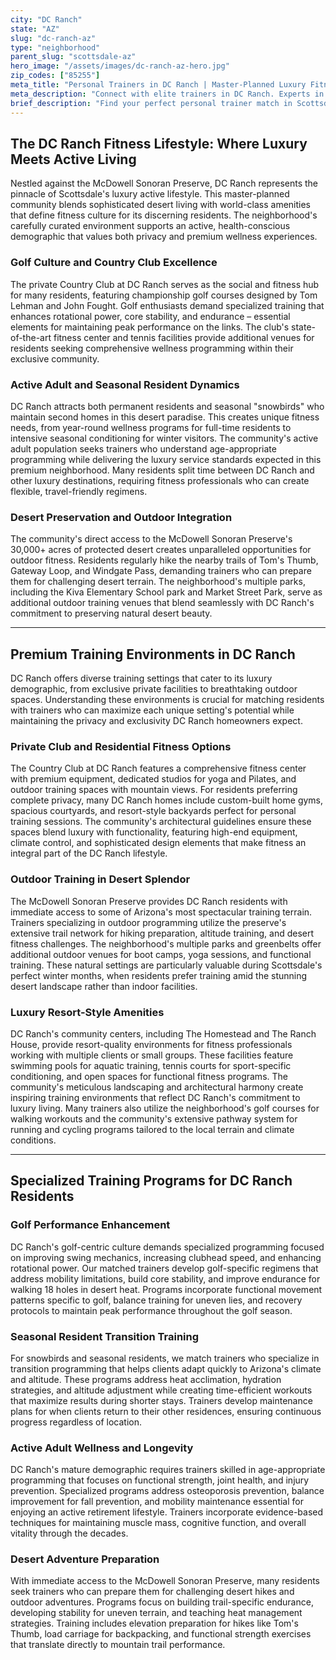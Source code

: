 ```yaml
---
city: "DC Ranch"
state: "AZ"
slug: "dc-ranch-az"
type: "neighborhood"
parent_slug: "scottsdale-az"
hero_image: "/assets/images/dc-ranch-az-hero.jpg"
zip_codes: ["85255"]
meta_title: "Personal Trainers in DC Ranch | Master-Planned Luxury Fitness"
meta_description: "Connect with elite trainers in DC Ranch. Experts in guard-gated community training, family wellness programs, and exclusive residential amenities."
brief_description: "Find your perfect personal trainer match in Scottsdale's exclusive DC Ranch community. Our elite service connects you with certified fitness professionals who specialize in luxury lifestyle training, golf performance enhancement, active adult wellness, and desert hiking preparation. Whether you're a seasonal resident seeking temporary guidance or a full-time homeowner wanting to maximize your country club membership, we match you with trainers who understand DC Ranch's unique environment. Experience personalized workouts at The Homestead, private gyms, or your own backyard oasis. Transform your fitness journey with a trainer who speaks the language of Scottsdale luxury living."
---
```

## The DC Ranch Fitness Lifestyle: Where Luxury Meets Active Living

Nestled against the McDowell Sonoran Preserve, DC Ranch represents the pinnacle of Scottsdale's luxury active lifestyle. This master-planned community blends sophisticated desert living with world-class amenities that define fitness culture for its discerning residents. The neighborhood's carefully curated environment supports an active, health-conscious demographic that values both privacy and premium wellness experiences.

### Golf Culture and Country Club Excellence

The private Country Club at DC Ranch serves as the social and fitness hub for many residents, featuring championship golf courses designed by Tom Lehman and John Fought. Golf enthusiasts demand specialized training that enhances rotational power, core stability, and endurance – essential elements for maintaining peak performance on the links. The club's state-of-the-art fitness center and tennis facilities provide additional venues for residents seeking comprehensive wellness programming within their exclusive community.

### Active Adult and Seasonal Resident Dynamics

DC Ranch attracts both permanent residents and seasonal "snowbirds" who maintain second homes in this desert paradise. This creates unique fitness needs, from year-round wellness programs for full-time residents to intensive seasonal conditioning for winter visitors. The community's active adult population seeks trainers who understand age-appropriate programming while delivering the luxury service standards expected in this premium neighborhood. Many residents split time between DC Ranch and other luxury destinations, requiring fitness professionals who can create flexible, travel-friendly regimens.

### Desert Preservation and Outdoor Integration
The community's direct access to the McDowell Sonoran Preserve's 30,000+ acres of protected desert creates unparalleled opportunities for outdoor fitness. Residents regularly hike the nearby trails of Tom's Thumb, Gateway Loop, and Windgate Pass, demanding trainers who can prepare them for challenging desert terrain. The neighborhood's multiple parks, including the Kiva Elementary School park and Market Street Park, serve as additional outdoor training venues that blend seamlessly with DC Ranch's commitment to preserving natural desert beauty.

---

## Premium Training Environments in DC Ranch

DC Ranch offers diverse training settings that cater to its luxury demographic, from exclusive private facilities to breathtaking outdoor spaces. Understanding these environments is crucial for matching residents with trainers who can maximize each unique setting's potential while maintaining the privacy and exclusivity DC Ranch homeowners expect.

### Private Club and Residential Fitness Options
The Country Club at DC Ranch features a comprehensive fitness center with premium equipment, dedicated studios for yoga and Pilates, and outdoor training spaces with mountain views. For residents preferring complete privacy, many DC Ranch homes include custom-built home gyms, spacious courtyards, and resort-style backyards perfect for personal training sessions. The community's architectural guidelines ensure these spaces blend luxury with functionality, featuring high-end equipment, climate control, and sophisticated design elements that make fitness an integral part of the DC Ranch lifestyle.

### Outdoor Training in Desert Splendor
The McDowell Sonoran Preserve provides DC Ranch residents with immediate access to some of Arizona's most spectacular training terrain. Trainers specializing in outdoor programming utilize the preserve's extensive trail network for hiking preparation, altitude training, and desert fitness challenges. The neighborhood's multiple parks and greenbelts offer additional outdoor venues for boot camps, yoga sessions, and functional training. These natural settings are particularly valuable during Scottsdale's perfect winter months, when residents prefer training amid the stunning desert landscape rather than indoor facilities.

### Luxury Resort-Style Amenities
DC Ranch's community centers, including The Homestead and The Ranch House, provide resort-quality environments for fitness professionals working with multiple clients or small groups. These facilities feature swimming pools for aquatic training, tennis courts for sport-specific conditioning, and open spaces for functional fitness programs. The community's meticulous landscaping and architectural harmony create inspiring training environments that reflect DC Ranch's commitment to luxury living. Many trainers also utilize the neighborhood's golf courses for walking workouts and the community's extensive pathway system for running and cycling programs tailored to the local terrain and climate conditions.

---

## Specialized Training Programs for DC Ranch Residents

### Golf Performance Enhancement
DC Ranch's golf-centric culture demands specialized programming focused on improving swing mechanics, increasing clubhead speed, and enhancing rotational power. Our matched trainers develop golf-specific regimens that address mobility limitations, build core stability, and improve endurance for walking 18 holes in desert heat. Programs incorporate functional movement patterns specific to golf, balance training for uneven lies, and recovery protocols to maintain peak performance throughout the golf season.

### Seasonal Resident Transition Training
For snowbirds and seasonal residents, we match trainers who specialize in transition programming that helps clients adapt quickly to Arizona's climate and altitude. These programs address heat acclimation, hydration strategies, and altitude adjustment while creating time-efficient workouts that maximize results during shorter stays. Trainers develop maintenance plans for when clients return to their other residences, ensuring continuous progress regardless of location.

### Active Adult Wellness and Longevity
DC Ranch's mature demographic requires trainers skilled in age-appropriate programming that focuses on functional strength, joint health, and injury prevention. Specialized programs address osteoporosis prevention, balance improvement for fall prevention, and mobility maintenance essential for enjoying an active retirement lifestyle. Trainers incorporate evidence-based techniques for maintaining muscle mass, cognitive function, and overall vitality through the decades.

### Desert Adventure Preparation
With immediate access to the McDowell Sonoran Preserve, many residents seek trainers who can prepare them for challenging desert hikes and outdoor adventures. Programs focus on building trail-specific endurance, developing stability for uneven terrain, and teaching heat management strategies. Training includes elevation preparation for hikes like Tom's Thumb, load carriage for backpacking, and functional strength exercises that translate directly to mountain trail performance.